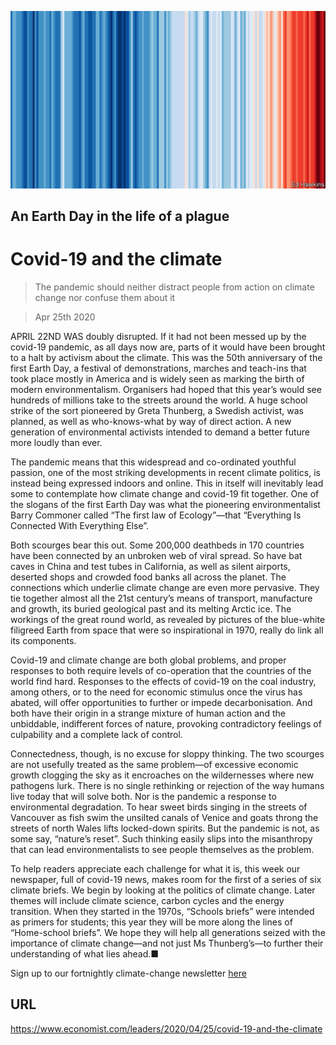 ![](./images/20200425_LDD003_0.jpg)

## An Earth Day in the life of a plague

# Covid-19 and the climate

> The pandemic should neither distract people from action on climate change nor confuse them about it

> Apr 25th 2020

APRIL 22ND WAS doubly disrupted. If it had not been messed up by the covid-19 pandemic, as all days now are, parts of it would have been brought to a halt by activism about the climate. This was the 50th anniversary of the first Earth Day, a festival of demonstrations, marches and teach-ins that took place mostly in America and is widely seen as marking the birth of modern environmentalism. Organisers had hoped that this year’s would see hundreds of millions take to the streets around the world. A huge school strike of the sort pioneered by Greta Thunberg, a Swedish activist, was planned, as well as who-knows-what by way of direct action. A new generation of environmental activists intended to demand a better future more loudly than ever.

The pandemic means that this widespread and co-ordinated youthful passion, one of the most striking developments in recent climate politics, is instead being expressed indoors and online. This in itself will inevitably lead some to contemplate how climate change and covid-19 fit together. One of the slogans of the first Earth Day was what the pioneering environmentalist Barry Commoner called “The first law of Ecology”—that “Everything Is Connected With Everything Else”.

Both scourges bear this out. Some 200,000 deathbeds in 170 countries have been connected by an unbroken web of viral spread. So have bat caves in China and test tubes in California, as well as silent airports, deserted shops and crowded food banks all across the planet. The connections which underlie climate change are even more pervasive. They tie together almost all the 21st century’s means of transport, manufacture and growth, its buried geological past and its melting Arctic ice. The workings of the great round world, as revealed by pictures of the blue-white filigreed Earth from space that were so inspirational in 1970, really do link all its components.

Covid-19 and climate change are both global problems, and proper responses to both require levels of co-operation that the countries of the world find hard. Responses to the effects of covid-19 on the coal industry, among others, or to the need for economic stimulus once the virus has abated, will offer opportunities to further or impede decarbonisation. And both have their origin in a strange mixture of human action and the unbiddable, indifferent forces of nature, provoking contradictory feelings of culpability and a complete lack of control.

Connectedness, though, is no excuse for sloppy thinking. The two scourges are not usefully treated as the same problem—of excessive economic growth clogging the sky as it encroaches on the wildernesses where new pathogens lurk. There is no single rethinking or rejection of the way humans live today that will solve both. Nor is the pandemic a response to environmental degradation. To hear sweet birds singing in the streets of Vancouver as fish swim the unsilted canals of Venice and goats throng the streets of north Wales lifts locked-down spirits. But the pandemic is not, as some say, “nature’s reset”. Such thinking easily slips into the misanthropy that can lead environmentalists to see people themselves as the problem.

To help readers appreciate each challenge for what it is, this week our newspaper, full of covid-19 news, makes room for the first of a series of six climate briefs. We begin by looking at the politics of climate change. Later themes will include climate science, carbon cycles and the energy transition. When they started in the 1970s, “Schools briefs” were intended as primers for students; this year they will be more along the lines of “Home-school briefs”. We hope they will help all generations seized with the importance of climate change—and not just Ms Thunberg’s—to further their understanding of what lies ahead.■

Sign up to our fortnightly climate-change newsletter [here](https://www.economist.com//theclimateissue/)

## URL

https://www.economist.com/leaders/2020/04/25/covid-19-and-the-climate
